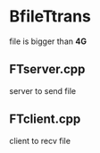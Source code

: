 # BfileTtrans  
file is bigger than __4G__

## FTserver.cpp  
server to send file

## FTclient.cpp
client to recv file

